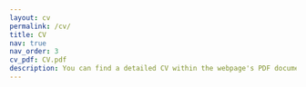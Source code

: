 ```yaml
---
layout: cv
permalink: /cv/
title: CV
nav: true
nav_order: 3
cv_pdf: CV.pdf
description: You can find a detailed CV within the webpage's PDF document.
---
```

